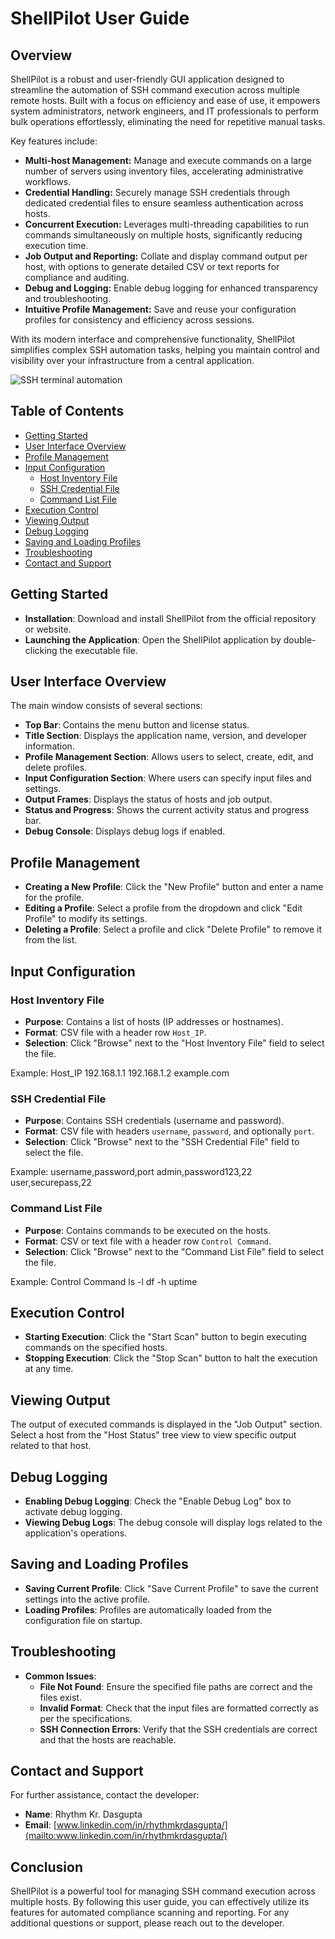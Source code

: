 ShellPilot User Guide
=====================

Overview
--------

ShellPilot is a robust and user-friendly GUI application designed to streamline the automation of SSH command execution across multiple remote hosts. Built with a focus on efficiency and ease of use, it empowers system administrators, network engineers, and IT professionals to perform bulk operations effortlessly, eliminating the need for repetitive manual tasks.

Key features include:

* **Multi-host Management:** Manage and execute commands on a large number of servers using inventory files, accelerating administrative workflows.
* **Credential Handling:** Securely manage SSH credentials through dedicated credential files to ensure seamless authentication across hosts.
* **Concurrent Execution:** Leverages multi-threading capabilities to run commands simultaneously on multiple hosts, significantly reducing execution time.
* **Job Output and Reporting:** Collate and display command output per host, with options to generate detailed CSV or text reports for compliance and auditing.
* **Debug and Logging:** Enable debug logging for enhanced transparency and troubleshooting.
* **Intuitive Profile Management:** Save and reuse your configuration profiles for consistency and efficiency across sessions.

With its modern interface and comprehensive functionality, ShellPilot simplifies complex SSH automation tasks, helping you maintain control and visibility over your infrastructure from a central application.

![SSH terminal automation](ShellPilot_User_Interface.gif "SSH Automation Image")

Table of Contents
-----------------

* [Getting Started](#getting-started)
* [User Interface Overview](#user-interface-overview)
* [Profile Management](#profile-management)
* [Input Configuration](#input-configuration)
    * [Host Inventory File](#host-inventory-file)
    * [SSH Credential File](#ssh-credential-file)
    * [Command List File](#command-list-file)
* [Execution Control](#execution-control)
* [Viewing Output](#viewing-output)
* [Debug Logging](#debug-logging)
* [Saving and Loading Profiles](#saving-and-loading-profiles)
* [Troubleshooting](#troubleshooting)
* [Contact and Support](#contact-and-support)

Getting Started
---------------

* **Installation**: Download and install ShellPilot from the official repository or website.
* **Launching the Application**: Open the ShellPilot application by double-clicking the executable file.

User Interface Overview
-----------------------

The main window consists of several sections:

* **Top Bar**: Contains the menu button and license status.
* **Title Section**: Displays the application name, version, and developer information.
* **Profile Management Section**: Allows users to select, create, edit, and delete profiles.
* **Input Configuration Section**: Where users can specify input files and settings.
* **Output Frames**: Displays the status of hosts and job output.
* **Status and Progress**: Shows the current activity status and progress bar.
* **Debug Console**: Displays debug logs if enabled.

Profile Management
------------------

* **Creating a New Profile**: Click the "New Profile" button and enter a name for the profile.
* **Editing a Profile**: Select a profile from the dropdown and click "Edit Profile" to modify its settings.
* **Deleting a Profile**: Select a profile and click "Delete Profile" to remove it from the list.

Input Configuration
-------------------

### Host Inventory File

* **Purpose**: Contains a list of hosts (IP addresses or hostnames).
* **Format**: CSV file with a header row `Host_IP`.
* **Selection**: Click "Browse" next to the "Host Inventory File" field to select the file.

Example:
Host_IP
192.168.1.1
192.168.1.2
example.com

### SSH Credential File

* **Purpose**: Contains SSH credentials (username and password).
* **Format**: CSV file with headers `username`, `password`, and optionally `port`.
* **Selection**: Click "Browse" next to the "SSH Credential File" field to select the file.

Example:
username,password,port
admin,password123,22
user,securepass,22

### Command List File

* **Purpose**: Contains commands to be executed on the hosts.
* **Format**: CSV or text file with a header row `Control Command`.
* **Selection**: Click "Browse" next to the "Command List File" field to select the file.

Example:
Control Command
ls -l
df -h
uptime

Execution Control
-----------------

* **Starting Execution**: Click the "Start Scan" button to begin executing commands on the specified hosts.
* **Stopping Execution**: Click the "Stop Scan" button to halt the execution at any time.

Viewing Output
--------------

The output of executed commands is displayed in the "Job Output" section. Select a host from the "Host Status" tree view to view specific output related to that host.

Debug Logging
-------------

* **Enabling Debug Logging**: Check the "Enable Debug Log" box to activate debug logging.
* **Viewing Debug Logs**: The debug console will display logs related to the application's operations.

Saving and Loading Profiles
---------------------------

* **Saving Current Profile**: Click "Save Current Profile" to save the current settings into the active profile.
* **Loading Profiles**: Profiles are automatically loaded from the configuration file on startup.

Troubleshooting
---------------

* **Common Issues**:
    * **File Not Found**: Ensure the specified file paths are correct and the files exist.
    * **Invalid Format**: Check that the input files are formatted correctly as per the specifications.
    * **SSH Connection Errors**: Verify that the SSH credentials are correct and that the hosts are reachable.

Contact and Support
-------------------

For further assistance, contact the developer:

* **Name**: Rhythm Kr. Dasgupta
* **Email**: [www.linkedin.com/in/rhythmkrdasgupta/](mailto:www.linkedin.com/in/rhythmkrdasgupta/)

Conclusion
----------

ShellPilot is a powerful tool for managing SSH command execution across multiple hosts. By following this user guide, you can effectively utilize its features for automated compliance scanning and reporting. For any additional questions or support, please reach out to the developer.
